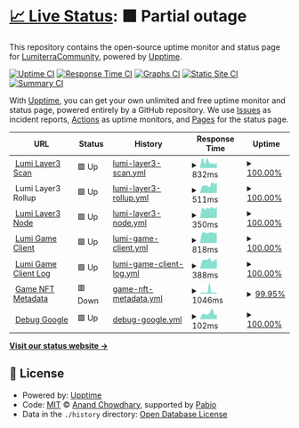 # [📈 Live Status](https://status.lumiterra.net): <!--live status--> **🟧 Partial outage**

This repository contains the open-source uptime monitor and status page for [LumiterraCommunity](https://status.lumiterra.net), powered by [Upptime](https://github.com/upptime/upptime).

[![Uptime CI](https://github.com/LumiterraCommunity/status-pages/workflows/Uptime%20CI/badge.svg)](https://github.com/LumiterraCommunity/status-pages/actions?query=workflow%3A%22Uptime+CI%22)
[![Response Time CI](https://github.com/LumiterraCommunity/status-pages/workflows/Response%20Time%20CI/badge.svg)](https://github.com/LumiterraCommunity/status-pages/actions?query=workflow%3A%22Response+Time+CI%22)
[![Graphs CI](https://github.com/LumiterraCommunity/status-pages/workflows/Graphs%20CI/badge.svg)](https://github.com/LumiterraCommunity/status-pages/actions?query=workflow%3A%22Graphs+CI%22)
[![Static Site CI](https://github.com/LumiterraCommunity/status-pages/workflows/Static%20Site%20CI/badge.svg)](https://github.com/LumiterraCommunity/status-pages/actions?query=workflow%3A%22Static+Site+CI%22)
[![Summary CI](https://github.com/LumiterraCommunity/status-pages/workflows/Summary%20CI/badge.svg)](https://github.com/LumiterraCommunity/status-pages/actions?query=workflow%3A%22Summary+CI%22)

With [Upptime](https://upptime.js.org), you can get your own unlimited and free uptime monitor and status page, powered entirely by a GitHub repository. We use [Issues](https://github.com/LumiterraCommunity/status-pages/issues) as incident reports, [Actions](https://github.com/LumiterraCommunity/status-pages/actions) as uptime monitors, and [Pages](https://status.lumiterra.net) for the status page.

<!--start: status pages-->
<!-- This summary is generated by Upptime (https://github.com/upptime/upptime) -->
<!-- Do not edit this manually, your changes will be overwritten -->
<!-- prettier-ignore -->
| URL | Status | History | Response Time | Uptime |
| --- | ------ | ------- | ------------- | ------ |
| <img alt="" src="https://icons.duckduckgo.com/ip3/scan-api.layerlumi.com.ico" height="13"> [Lumi Layer3 Scan](https://scan-api.layerlumi.com) | 🟩 Up | [lumi-layer3-scan.yml](https://github.com/LumiterraCommunity/status-pages/commits/HEAD/history/lumi-layer3-scan.yml) | <details><summary><img alt="Response time graph" src="./graphs/lumi-layer3-scan/response-time-week.png" height="20"> 832ms</summary><br><a href="https://status.lumiterra.net/history/lumi-layer3-scan"><img alt="Response time 855" src="https://img.shields.io/endpoint?url=https%3A%2F%2Fraw.githubusercontent.com%2FLumiterraCommunity%2Fstatus-pages%2FHEAD%2Fapi%2Flumi-layer3-scan%2Fresponse-time.json"></a><br><a href="https://status.lumiterra.net/history/lumi-layer3-scan"><img alt="24-hour response time 692" src="https://img.shields.io/endpoint?url=https%3A%2F%2Fraw.githubusercontent.com%2FLumiterraCommunity%2Fstatus-pages%2FHEAD%2Fapi%2Flumi-layer3-scan%2Fresponse-time-day.json"></a><br><a href="https://status.lumiterra.net/history/lumi-layer3-scan"><img alt="7-day response time 832" src="https://img.shields.io/endpoint?url=https%3A%2F%2Fraw.githubusercontent.com%2FLumiterraCommunity%2Fstatus-pages%2FHEAD%2Fapi%2Flumi-layer3-scan%2Fresponse-time-week.json"></a><br><a href="https://status.lumiterra.net/history/lumi-layer3-scan"><img alt="30-day response time 746" src="https://img.shields.io/endpoint?url=https%3A%2F%2Fraw.githubusercontent.com%2FLumiterraCommunity%2Fstatus-pages%2FHEAD%2Fapi%2Flumi-layer3-scan%2Fresponse-time-month.json"></a><br><a href="https://status.lumiterra.net/history/lumi-layer3-scan"><img alt="1-year response time 855" src="https://img.shields.io/endpoint?url=https%3A%2F%2Fraw.githubusercontent.com%2FLumiterraCommunity%2Fstatus-pages%2FHEAD%2Fapi%2Flumi-layer3-scan%2Fresponse-time-year.json"></a></details> | <details><summary><a href="https://status.lumiterra.net/history/lumi-layer3-scan">100.00%</a></summary><a href="https://status.lumiterra.net/history/lumi-layer3-scan"><img alt="All-time uptime 99.80%" src="https://img.shields.io/endpoint?url=https%3A%2F%2Fraw.githubusercontent.com%2FLumiterraCommunity%2Fstatus-pages%2FHEAD%2Fapi%2Flumi-layer3-scan%2Fuptime.json"></a><br><a href="https://status.lumiterra.net/history/lumi-layer3-scan"><img alt="24-hour uptime 100.00%" src="https://img.shields.io/endpoint?url=https%3A%2F%2Fraw.githubusercontent.com%2FLumiterraCommunity%2Fstatus-pages%2FHEAD%2Fapi%2Flumi-layer3-scan%2Fuptime-day.json"></a><br><a href="https://status.lumiterra.net/history/lumi-layer3-scan"><img alt="7-day uptime 100.00%" src="https://img.shields.io/endpoint?url=https%3A%2F%2Fraw.githubusercontent.com%2FLumiterraCommunity%2Fstatus-pages%2FHEAD%2Fapi%2Flumi-layer3-scan%2Fuptime-week.json"></a><br><a href="https://status.lumiterra.net/history/lumi-layer3-scan"><img alt="30-day uptime 100.00%" src="https://img.shields.io/endpoint?url=https%3A%2F%2Fraw.githubusercontent.com%2FLumiterraCommunity%2Fstatus-pages%2FHEAD%2Fapi%2Flumi-layer3-scan%2Fuptime-month.json"></a><br><a href="https://status.lumiterra.net/history/lumi-layer3-scan"><img alt="1-year uptime 99.80%" src="https://img.shields.io/endpoint?url=https%3A%2F%2Fraw.githubusercontent.com%2FLumiterraCommunity%2Fstatus-pages%2FHEAD%2Fapi%2Flumi-layer3-scan%2Fuptime-year.json"></a></details>
| <img alt="" src="https://icons.duckduckgo.com/ip3/status-api.lumiterra.net.ico" height="13"> Lumi Layer3 Rollup | 🟩 Up | [lumi-layer3-rollup.yml](https://github.com/LumiterraCommunity/status-pages/commits/HEAD/history/lumi-layer3-rollup.yml) | <details><summary><img alt="Response time graph" src="./graphs/lumi-layer3-rollup/response-time-week.png" height="20"> 511ms</summary><br><a href="https://status.lumiterra.net/history/lumi-layer3-rollup"><img alt="Response time 479" src="https://img.shields.io/endpoint?url=https%3A%2F%2Fraw.githubusercontent.com%2FLumiterraCommunity%2Fstatus-pages%2FHEAD%2Fapi%2Flumi-layer3-rollup%2Fresponse-time.json"></a><br><a href="https://status.lumiterra.net/history/lumi-layer3-rollup"><img alt="24-hour response time 628" src="https://img.shields.io/endpoint?url=https%3A%2F%2Fraw.githubusercontent.com%2FLumiterraCommunity%2Fstatus-pages%2FHEAD%2Fapi%2Flumi-layer3-rollup%2Fresponse-time-day.json"></a><br><a href="https://status.lumiterra.net/history/lumi-layer3-rollup"><img alt="7-day response time 511" src="https://img.shields.io/endpoint?url=https%3A%2F%2Fraw.githubusercontent.com%2FLumiterraCommunity%2Fstatus-pages%2FHEAD%2Fapi%2Flumi-layer3-rollup%2Fresponse-time-week.json"></a><br><a href="https://status.lumiterra.net/history/lumi-layer3-rollup"><img alt="30-day response time 502" src="https://img.shields.io/endpoint?url=https%3A%2F%2Fraw.githubusercontent.com%2FLumiterraCommunity%2Fstatus-pages%2FHEAD%2Fapi%2Flumi-layer3-rollup%2Fresponse-time-month.json"></a><br><a href="https://status.lumiterra.net/history/lumi-layer3-rollup"><img alt="1-year response time 479" src="https://img.shields.io/endpoint?url=https%3A%2F%2Fraw.githubusercontent.com%2FLumiterraCommunity%2Fstatus-pages%2FHEAD%2Fapi%2Flumi-layer3-rollup%2Fresponse-time-year.json"></a></details> | <details><summary><a href="https://status.lumiterra.net/history/lumi-layer3-rollup">100.00%</a></summary><a href="https://status.lumiterra.net/history/lumi-layer3-rollup"><img alt="All-time uptime 99.80%" src="https://img.shields.io/endpoint?url=https%3A%2F%2Fraw.githubusercontent.com%2FLumiterraCommunity%2Fstatus-pages%2FHEAD%2Fapi%2Flumi-layer3-rollup%2Fuptime.json"></a><br><a href="https://status.lumiterra.net/history/lumi-layer3-rollup"><img alt="24-hour uptime 100.00%" src="https://img.shields.io/endpoint?url=https%3A%2F%2Fraw.githubusercontent.com%2FLumiterraCommunity%2Fstatus-pages%2FHEAD%2Fapi%2Flumi-layer3-rollup%2Fuptime-day.json"></a><br><a href="https://status.lumiterra.net/history/lumi-layer3-rollup"><img alt="7-day uptime 100.00%" src="https://img.shields.io/endpoint?url=https%3A%2F%2Fraw.githubusercontent.com%2FLumiterraCommunity%2Fstatus-pages%2FHEAD%2Fapi%2Flumi-layer3-rollup%2Fuptime-week.json"></a><br><a href="https://status.lumiterra.net/history/lumi-layer3-rollup"><img alt="30-day uptime 100.00%" src="https://img.shields.io/endpoint?url=https%3A%2F%2Fraw.githubusercontent.com%2FLumiterraCommunity%2Fstatus-pages%2FHEAD%2Fapi%2Flumi-layer3-rollup%2Fuptime-month.json"></a><br><a href="https://status.lumiterra.net/history/lumi-layer3-rollup"><img alt="1-year uptime 99.80%" src="https://img.shields.io/endpoint?url=https%3A%2F%2Fraw.githubusercontent.com%2FLumiterraCommunity%2Fstatus-pages%2FHEAD%2Fapi%2Flumi-layer3-rollup%2Fuptime-year.json"></a></details>
| <img alt="" src="https://icons.duckduckgo.com/ip3/node.layerlumi.com.ico" height="13"> [Lumi Layer3 Node](https://node.layerlumi.com/) | 🟩 Up | [lumi-layer3-node.yml](https://github.com/LumiterraCommunity/status-pages/commits/HEAD/history/lumi-layer3-node.yml) | <details><summary><img alt="Response time graph" src="./graphs/lumi-layer3-node/response-time-week.png" height="20"> 350ms</summary><br><a href="https://status.lumiterra.net/history/lumi-layer3-node"><img alt="Response time 559" src="https://img.shields.io/endpoint?url=https%3A%2F%2Fraw.githubusercontent.com%2FLumiterraCommunity%2Fstatus-pages%2FHEAD%2Fapi%2Flumi-layer3-node%2Fresponse-time.json"></a><br><a href="https://status.lumiterra.net/history/lumi-layer3-node"><img alt="24-hour response time 394" src="https://img.shields.io/endpoint?url=https%3A%2F%2Fraw.githubusercontent.com%2FLumiterraCommunity%2Fstatus-pages%2FHEAD%2Fapi%2Flumi-layer3-node%2Fresponse-time-day.json"></a><br><a href="https://status.lumiterra.net/history/lumi-layer3-node"><img alt="7-day response time 350" src="https://img.shields.io/endpoint?url=https%3A%2F%2Fraw.githubusercontent.com%2FLumiterraCommunity%2Fstatus-pages%2FHEAD%2Fapi%2Flumi-layer3-node%2Fresponse-time-week.json"></a><br><a href="https://status.lumiterra.net/history/lumi-layer3-node"><img alt="30-day response time 446" src="https://img.shields.io/endpoint?url=https%3A%2F%2Fraw.githubusercontent.com%2FLumiterraCommunity%2Fstatus-pages%2FHEAD%2Fapi%2Flumi-layer3-node%2Fresponse-time-month.json"></a><br><a href="https://status.lumiterra.net/history/lumi-layer3-node"><img alt="1-year response time 559" src="https://img.shields.io/endpoint?url=https%3A%2F%2Fraw.githubusercontent.com%2FLumiterraCommunity%2Fstatus-pages%2FHEAD%2Fapi%2Flumi-layer3-node%2Fresponse-time-year.json"></a></details> | <details><summary><a href="https://status.lumiterra.net/history/lumi-layer3-node">100.00%</a></summary><a href="https://status.lumiterra.net/history/lumi-layer3-node"><img alt="All-time uptime 99.99%" src="https://img.shields.io/endpoint?url=https%3A%2F%2Fraw.githubusercontent.com%2FLumiterraCommunity%2Fstatus-pages%2FHEAD%2Fapi%2Flumi-layer3-node%2Fuptime.json"></a><br><a href="https://status.lumiterra.net/history/lumi-layer3-node"><img alt="24-hour uptime 100.00%" src="https://img.shields.io/endpoint?url=https%3A%2F%2Fraw.githubusercontent.com%2FLumiterraCommunity%2Fstatus-pages%2FHEAD%2Fapi%2Flumi-layer3-node%2Fuptime-day.json"></a><br><a href="https://status.lumiterra.net/history/lumi-layer3-node"><img alt="7-day uptime 100.00%" src="https://img.shields.io/endpoint?url=https%3A%2F%2Fraw.githubusercontent.com%2FLumiterraCommunity%2Fstatus-pages%2FHEAD%2Fapi%2Flumi-layer3-node%2Fuptime-week.json"></a><br><a href="https://status.lumiterra.net/history/lumi-layer3-node"><img alt="30-day uptime 100.00%" src="https://img.shields.io/endpoint?url=https%3A%2F%2Fraw.githubusercontent.com%2FLumiterraCommunity%2Fstatus-pages%2FHEAD%2Fapi%2Flumi-layer3-node%2Fuptime-month.json"></a><br><a href="https://status.lumiterra.net/history/lumi-layer3-node"><img alt="1-year uptime 99.99%" src="https://img.shields.io/endpoint?url=https%3A%2F%2Fraw.githubusercontent.com%2FLumiterraCommunity%2Fstatus-pages%2FHEAD%2Fapi%2Flumi-layer3-node%2Fuptime-year.json"></a></details>
| <img alt="" src="https://icons.duckduckgo.com/ip3/status-api.lumiterra.net.ico" height="13"> [Lumi Game Client](https://status-api.lumiterra.net/api/game-client) | 🟩 Up | [lumi-game-client.yml](https://github.com/LumiterraCommunity/status-pages/commits/HEAD/history/lumi-game-client.yml) | <details><summary><img alt="Response time graph" src="./graphs/lumi-game-client/response-time-week.png" height="20"> 818ms</summary><br><a href="https://status.lumiterra.net/history/lumi-game-client"><img alt="Response time 929" src="https://img.shields.io/endpoint?url=https%3A%2F%2Fraw.githubusercontent.com%2FLumiterraCommunity%2Fstatus-pages%2FHEAD%2Fapi%2Flumi-game-client%2Fresponse-time.json"></a><br><a href="https://status.lumiterra.net/history/lumi-game-client"><img alt="24-hour response time 804" src="https://img.shields.io/endpoint?url=https%3A%2F%2Fraw.githubusercontent.com%2FLumiterraCommunity%2Fstatus-pages%2FHEAD%2Fapi%2Flumi-game-client%2Fresponse-time-day.json"></a><br><a href="https://status.lumiterra.net/history/lumi-game-client"><img alt="7-day response time 818" src="https://img.shields.io/endpoint?url=https%3A%2F%2Fraw.githubusercontent.com%2FLumiterraCommunity%2Fstatus-pages%2FHEAD%2Fapi%2Flumi-game-client%2Fresponse-time-week.json"></a><br><a href="https://status.lumiterra.net/history/lumi-game-client"><img alt="30-day response time 842" src="https://img.shields.io/endpoint?url=https%3A%2F%2Fraw.githubusercontent.com%2FLumiterraCommunity%2Fstatus-pages%2FHEAD%2Fapi%2Flumi-game-client%2Fresponse-time-month.json"></a><br><a href="https://status.lumiterra.net/history/lumi-game-client"><img alt="1-year response time 929" src="https://img.shields.io/endpoint?url=https%3A%2F%2Fraw.githubusercontent.com%2FLumiterraCommunity%2Fstatus-pages%2FHEAD%2Fapi%2Flumi-game-client%2Fresponse-time-year.json"></a></details> | <details><summary><a href="https://status.lumiterra.net/history/lumi-game-client">100.00%</a></summary><a href="https://status.lumiterra.net/history/lumi-game-client"><img alt="All-time uptime 99.74%" src="https://img.shields.io/endpoint?url=https%3A%2F%2Fraw.githubusercontent.com%2FLumiterraCommunity%2Fstatus-pages%2FHEAD%2Fapi%2Flumi-game-client%2Fuptime.json"></a><br><a href="https://status.lumiterra.net/history/lumi-game-client"><img alt="24-hour uptime 100.00%" src="https://img.shields.io/endpoint?url=https%3A%2F%2Fraw.githubusercontent.com%2FLumiterraCommunity%2Fstatus-pages%2FHEAD%2Fapi%2Flumi-game-client%2Fuptime-day.json"></a><br><a href="https://status.lumiterra.net/history/lumi-game-client"><img alt="7-day uptime 100.00%" src="https://img.shields.io/endpoint?url=https%3A%2F%2Fraw.githubusercontent.com%2FLumiterraCommunity%2Fstatus-pages%2FHEAD%2Fapi%2Flumi-game-client%2Fuptime-week.json"></a><br><a href="https://status.lumiterra.net/history/lumi-game-client"><img alt="30-day uptime 100.00%" src="https://img.shields.io/endpoint?url=https%3A%2F%2Fraw.githubusercontent.com%2FLumiterraCommunity%2Fstatus-pages%2FHEAD%2Fapi%2Flumi-game-client%2Fuptime-month.json"></a><br><a href="https://status.lumiterra.net/history/lumi-game-client"><img alt="1-year uptime 99.74%" src="https://img.shields.io/endpoint?url=https%3A%2F%2Fraw.githubusercontent.com%2FLumiterraCommunity%2Fstatus-pages%2FHEAD%2Fapi%2Flumi-game-client%2Fuptime-year.json"></a></details>
| <img alt="" src="https://icons.duckduckgo.com/ip3/firebasestorage.googleapis.com.ico" height="13"> [Lumi Game Client Log](https://firebasestorage.googleapis.com/v0/b/lumiterra-c75ce.appspot.com/o/Logs%2FPing.txt?alt=media&token=dd567d27-424a-4228-af5b-7026fc8569ea) | 🟩 Up | [lumi-game-client-log.yml](https://github.com/LumiterraCommunity/status-pages/commits/HEAD/history/lumi-game-client-log.yml) | <details><summary><img alt="Response time graph" src="./graphs/lumi-game-client-log/response-time-week.png" height="20"> 388ms</summary><br><a href="https://status.lumiterra.net/history/lumi-game-client-log"><img alt="Response time 351" src="https://img.shields.io/endpoint?url=https%3A%2F%2Fraw.githubusercontent.com%2FLumiterraCommunity%2Fstatus-pages%2FHEAD%2Fapi%2Flumi-game-client-log%2Fresponse-time.json"></a><br><a href="https://status.lumiterra.net/history/lumi-game-client-log"><img alt="24-hour response time 425" src="https://img.shields.io/endpoint?url=https%3A%2F%2Fraw.githubusercontent.com%2FLumiterraCommunity%2Fstatus-pages%2FHEAD%2Fapi%2Flumi-game-client-log%2Fresponse-time-day.json"></a><br><a href="https://status.lumiterra.net/history/lumi-game-client-log"><img alt="7-day response time 388" src="https://img.shields.io/endpoint?url=https%3A%2F%2Fraw.githubusercontent.com%2FLumiterraCommunity%2Fstatus-pages%2FHEAD%2Fapi%2Flumi-game-client-log%2Fresponse-time-week.json"></a><br><a href="https://status.lumiterra.net/history/lumi-game-client-log"><img alt="30-day response time 391" src="https://img.shields.io/endpoint?url=https%3A%2F%2Fraw.githubusercontent.com%2FLumiterraCommunity%2Fstatus-pages%2FHEAD%2Fapi%2Flumi-game-client-log%2Fresponse-time-month.json"></a><br><a href="https://status.lumiterra.net/history/lumi-game-client-log"><img alt="1-year response time 351" src="https://img.shields.io/endpoint?url=https%3A%2F%2Fraw.githubusercontent.com%2FLumiterraCommunity%2Fstatus-pages%2FHEAD%2Fapi%2Flumi-game-client-log%2Fresponse-time-year.json"></a></details> | <details><summary><a href="https://status.lumiterra.net/history/lumi-game-client-log">100.00%</a></summary><a href="https://status.lumiterra.net/history/lumi-game-client-log"><img alt="All-time uptime 100.00%" src="https://img.shields.io/endpoint?url=https%3A%2F%2Fraw.githubusercontent.com%2FLumiterraCommunity%2Fstatus-pages%2FHEAD%2Fapi%2Flumi-game-client-log%2Fuptime.json"></a><br><a href="https://status.lumiterra.net/history/lumi-game-client-log"><img alt="24-hour uptime 100.00%" src="https://img.shields.io/endpoint?url=https%3A%2F%2Fraw.githubusercontent.com%2FLumiterraCommunity%2Fstatus-pages%2FHEAD%2Fapi%2Flumi-game-client-log%2Fuptime-day.json"></a><br><a href="https://status.lumiterra.net/history/lumi-game-client-log"><img alt="7-day uptime 100.00%" src="https://img.shields.io/endpoint?url=https%3A%2F%2Fraw.githubusercontent.com%2FLumiterraCommunity%2Fstatus-pages%2FHEAD%2Fapi%2Flumi-game-client-log%2Fuptime-week.json"></a><br><a href="https://status.lumiterra.net/history/lumi-game-client-log"><img alt="30-day uptime 100.00%" src="https://img.shields.io/endpoint?url=https%3A%2F%2Fraw.githubusercontent.com%2FLumiterraCommunity%2Fstatus-pages%2FHEAD%2Fapi%2Flumi-game-client-log%2Fuptime-month.json"></a><br><a href="https://status.lumiterra.net/history/lumi-game-client-log"><img alt="1-year uptime 100.00%" src="https://img.shields.io/endpoint?url=https%3A%2F%2Fraw.githubusercontent.com%2FLumiterraCommunity%2Fstatus-pages%2FHEAD%2Fapi%2Flumi-game-client-log%2Fuptime-year.json"></a></details>
| <img alt="" src="https://icons.duckduckgo.com/ip3/graphql-service-release.layerlumi.com.ico" height="13"> [Game NFT Metadata](https://graphql-service-release.layerlumi.com/metadata/268650256) | 🟥 Down | [game-nft-metadata.yml](https://github.com/LumiterraCommunity/status-pages/commits/HEAD/history/game-nft-metadata.yml) | <details><summary><img alt="Response time graph" src="./graphs/game-nft-metadata/response-time-week.png" height="20"> 1046ms</summary><br><a href="https://status.lumiterra.net/history/game-nft-metadata"><img alt="Response time 745" src="https://img.shields.io/endpoint?url=https%3A%2F%2Fraw.githubusercontent.com%2FLumiterraCommunity%2Fstatus-pages%2FHEAD%2Fapi%2Fgame-nft-metadata%2Fresponse-time.json"></a><br><a href="https://status.lumiterra.net/history/game-nft-metadata"><img alt="24-hour response time 552" src="https://img.shields.io/endpoint?url=https%3A%2F%2Fraw.githubusercontent.com%2FLumiterraCommunity%2Fstatus-pages%2FHEAD%2Fapi%2Fgame-nft-metadata%2Fresponse-time-day.json"></a><br><a href="https://status.lumiterra.net/history/game-nft-metadata"><img alt="7-day response time 1046" src="https://img.shields.io/endpoint?url=https%3A%2F%2Fraw.githubusercontent.com%2FLumiterraCommunity%2Fstatus-pages%2FHEAD%2Fapi%2Fgame-nft-metadata%2Fresponse-time-week.json"></a><br><a href="https://status.lumiterra.net/history/game-nft-metadata"><img alt="30-day response time 987" src="https://img.shields.io/endpoint?url=https%3A%2F%2Fraw.githubusercontent.com%2FLumiterraCommunity%2Fstatus-pages%2FHEAD%2Fapi%2Fgame-nft-metadata%2Fresponse-time-month.json"></a><br><a href="https://status.lumiterra.net/history/game-nft-metadata"><img alt="1-year response time 745" src="https://img.shields.io/endpoint?url=https%3A%2F%2Fraw.githubusercontent.com%2FLumiterraCommunity%2Fstatus-pages%2FHEAD%2Fapi%2Fgame-nft-metadata%2Fresponse-time-year.json"></a></details> | <details><summary><a href="https://status.lumiterra.net/history/game-nft-metadata">99.95%</a></summary><a href="https://status.lumiterra.net/history/game-nft-metadata"><img alt="All-time uptime 93.28%" src="https://img.shields.io/endpoint?url=https%3A%2F%2Fraw.githubusercontent.com%2FLumiterraCommunity%2Fstatus-pages%2FHEAD%2Fapi%2Fgame-nft-metadata%2Fuptime.json"></a><br><a href="https://status.lumiterra.net/history/game-nft-metadata"><img alt="24-hour uptime 99.99%" src="https://img.shields.io/endpoint?url=https%3A%2F%2Fraw.githubusercontent.com%2FLumiterraCommunity%2Fstatus-pages%2FHEAD%2Fapi%2Fgame-nft-metadata%2Fuptime-day.json"></a><br><a href="https://status.lumiterra.net/history/game-nft-metadata"><img alt="7-day uptime 99.95%" src="https://img.shields.io/endpoint?url=https%3A%2F%2Fraw.githubusercontent.com%2FLumiterraCommunity%2Fstatus-pages%2FHEAD%2Fapi%2Fgame-nft-metadata%2Fuptime-week.json"></a><br><a href="https://status.lumiterra.net/history/game-nft-metadata"><img alt="30-day uptime 50.98%" src="https://img.shields.io/endpoint?url=https%3A%2F%2Fraw.githubusercontent.com%2FLumiterraCommunity%2Fstatus-pages%2FHEAD%2Fapi%2Fgame-nft-metadata%2Fuptime-month.json"></a><br><a href="https://status.lumiterra.net/history/game-nft-metadata"><img alt="1-year uptime 93.28%" src="https://img.shields.io/endpoint?url=https%3A%2F%2Fraw.githubusercontent.com%2FLumiterraCommunity%2Fstatus-pages%2FHEAD%2Fapi%2Fgame-nft-metadata%2Fuptime-year.json"></a></details>
| <img alt="" src="https://icons.duckduckgo.com/ip3/www.google.com.ico" height="13"> [Debug Google](https://www.google.com/webhp) | 🟩 Up | [debug-google.yml](https://github.com/LumiterraCommunity/status-pages/commits/HEAD/history/debug-google.yml) | <details><summary><img alt="Response time graph" src="./graphs/debug-google/response-time-week.png" height="20"> 102ms</summary><br><a href="https://status.lumiterra.net/history/debug-google"><img alt="Response time 111" src="https://img.shields.io/endpoint?url=https%3A%2F%2Fraw.githubusercontent.com%2FLumiterraCommunity%2Fstatus-pages%2FHEAD%2Fapi%2Fdebug-google%2Fresponse-time.json"></a><br><a href="https://status.lumiterra.net/history/debug-google"><img alt="24-hour response time 78" src="https://img.shields.io/endpoint?url=https%3A%2F%2Fraw.githubusercontent.com%2FLumiterraCommunity%2Fstatus-pages%2FHEAD%2Fapi%2Fdebug-google%2Fresponse-time-day.json"></a><br><a href="https://status.lumiterra.net/history/debug-google"><img alt="7-day response time 102" src="https://img.shields.io/endpoint?url=https%3A%2F%2Fraw.githubusercontent.com%2FLumiterraCommunity%2Fstatus-pages%2FHEAD%2Fapi%2Fdebug-google%2Fresponse-time-week.json"></a><br><a href="https://status.lumiterra.net/history/debug-google"><img alt="30-day response time 107" src="https://img.shields.io/endpoint?url=https%3A%2F%2Fraw.githubusercontent.com%2FLumiterraCommunity%2Fstatus-pages%2FHEAD%2Fapi%2Fdebug-google%2Fresponse-time-month.json"></a><br><a href="https://status.lumiterra.net/history/debug-google"><img alt="1-year response time 111" src="https://img.shields.io/endpoint?url=https%3A%2F%2Fraw.githubusercontent.com%2FLumiterraCommunity%2Fstatus-pages%2FHEAD%2Fapi%2Fdebug-google%2Fresponse-time-year.json"></a></details> | <details><summary><a href="https://status.lumiterra.net/history/debug-google">100.00%</a></summary><a href="https://status.lumiterra.net/history/debug-google"><img alt="All-time uptime 96.65%" src="https://img.shields.io/endpoint?url=https%3A%2F%2Fraw.githubusercontent.com%2FLumiterraCommunity%2Fstatus-pages%2FHEAD%2Fapi%2Fdebug-google%2Fuptime.json"></a><br><a href="https://status.lumiterra.net/history/debug-google"><img alt="24-hour uptime 100.00%" src="https://img.shields.io/endpoint?url=https%3A%2F%2Fraw.githubusercontent.com%2FLumiterraCommunity%2Fstatus-pages%2FHEAD%2Fapi%2Fdebug-google%2Fuptime-day.json"></a><br><a href="https://status.lumiterra.net/history/debug-google"><img alt="7-day uptime 100.00%" src="https://img.shields.io/endpoint?url=https%3A%2F%2Fraw.githubusercontent.com%2FLumiterraCommunity%2Fstatus-pages%2FHEAD%2Fapi%2Fdebug-google%2Fuptime-week.json"></a><br><a href="https://status.lumiterra.net/history/debug-google"><img alt="30-day uptime 100.00%" src="https://img.shields.io/endpoint?url=https%3A%2F%2Fraw.githubusercontent.com%2FLumiterraCommunity%2Fstatus-pages%2FHEAD%2Fapi%2Fdebug-google%2Fuptime-month.json"></a><br><a href="https://status.lumiterra.net/history/debug-google"><img alt="1-year uptime 96.65%" src="https://img.shields.io/endpoint?url=https%3A%2F%2Fraw.githubusercontent.com%2FLumiterraCommunity%2Fstatus-pages%2FHEAD%2Fapi%2Fdebug-google%2Fuptime-year.json"></a></details>

<!--end: status pages-->

[**Visit our status website →**](https://status.lumiterra.net)

## 📄 License

- Powered by: [Upptime](https://github.com/upptime/upptime)
- Code: [MIT](./LICENSE) © [Anand Chowdhary](https://anandchowdhary.com), supported by [Pabio](https://pabio.com)
- Data in the `./history` directory: [Open Database License](https://opendatacommons.org/licenses/odbl/1-0/)
